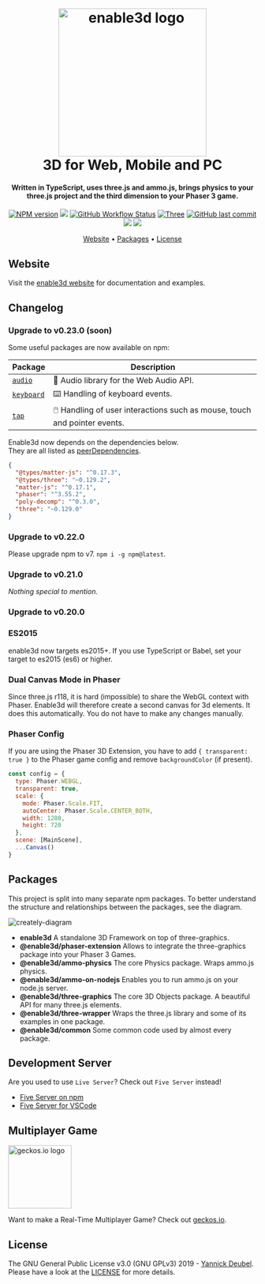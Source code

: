 <h1 align="center">
  <a href="https://github.com/enable3d/enable3d#readme"><img src="readme/enable3d-logo-square.png" alt="enable3d logo" width="300"></a>
  <br>
  3D for Web, Mobile and PC
  <br>
</h1>

<h4 align="center">
Written in TypeScript, uses three.js and ammo.js, brings physics to your three.js project and the third dimension to your Phaser 3 game.</h4>

<p align="center">  
  <a href="https://www.npmjs.com/search?q=enable3d"><img src="https://img.shields.io/npm/v/@enable3d/phaser-extension?style=flat-square" alt="NPM version"></a>
  <a href="https://github.com/enable3d/enable3d/actions?query=workflow%3ACI"><img src="https://img.shields.io/github/workflow/status/yandeu/enable3d/CI/master?label=build&logo=github&style=flat-square"></a>
  <a href="https://github.com/enable3d/enable3d/actions?query=workflow%3ACodeQL"><img alt="GitHub Workflow Status" src="https://img.shields.io/github/workflow/status/enable3d/enable3d/CodeQL?label=CodeQL&logo=github&style=flat-square"></a>
  <a href="https://github.com/mrdoob/three.js/"><img src="https://img.shields.io/badge/three-r129-blue.svg?style=flat-square" alt="Three"></a>
  <a href="https://github.com/enable3d/enable3d/commits/master"><img src="https://img.shields.io/github/last-commit/yandeu/enable3d.svg?style=flat-square" alt="GitHub last commit"></a>
  <a href="https://github.com/prettier/prettier" alt="code style: prettier"><img src="https://img.shields.io/badge/code_style-prettier-ff69b4.svg?style=flat-square"></a>
  <a href="https://www.typescriptlang.org/"><img src="https://img.shields.io/badge/built%20with-TypeScript-blue?style=flat-square"></a>
</p>

<p align="center">
  <a href="#website">Website</a> •
  <a href="#packages">Packages</a> •
  <a href="#license">License</a>
</p>

## Website

Visit the [enable3d website](https://enable3d.io) for documentation and examples.

## Changelog

### Upgrade to v0.23.0 (soon)

Some useful packages are now available on npm:

| Package                                                      | Description                                                               |
| ------------------------------------------------------------ | ------------------------------------------------------------------------- |
| [`audio`](https://www.npmjs.com/package/@yandeu/audio)       | 🎵 Audio library for the Web Audio API.                                   |
| [`keyboard`](https://www.npmjs.com/package/@yandeu/keyboard) | ⌨️ Handling of keyboard events.                                           |
| [`tap`](https://www.npmjs.com/package/@yandeu/tap)           | 🖱️ Handling of user interactions such as mouse, touch and pointer events. |

Enable3d now depends on the dependencies below.  
They are all listed as [peerDependencies](https://docs.npmjs.com/cli/v7/configuring-npm/package-json#peerdependencies).

```json
{
  "@types/matter-js": "^0.17.3",
  "@types/three": "~0.129.2",
  "matter-js": "^0.17.1",
  "phaser": "^3.55.2",
  "poly-decomp": "^0.3.0",
  "three": "~0.129.0"
}
```

### Upgrade to v0.22.0

Please upgrade npm to v7. `npm i -g npm@latest`.

### Upgrade to v0.21.0

_Nothing special to mention._

### Upgrade to v0.20.0

### ES2015

enable3d now targets es2015+. If you use TypeScript or Babel, set your target to es2015 (es6) or higher.

### Dual Canvas Mode in Phaser

Since three.js r118, it is hard (impossible) to share the WebGL context with Phaser. Enable3d will therefore create a second canvas for 3d elements. It does this automatically. You do not have to make any changes manually.

### Phaser Config

If you are using the Phaser 3D Extension, you have to add `{ transparent: true }` to the Phaser game config and remove `backgroundColor` (if present).

```js
const config = {
  type: Phaser.WEBGL,
  transparent: true,
  scale: {
    mode: Phaser.Scale.FIT,
    autoCenter: Phaser.Scale.CENTER_BOTH,
    width: 1280,
    height: 720
  },
  scene: [MainScene],
  ...Canvas()
}
```

## Packages

This project is split into many separate npm packages. To better understand the structure and relationships between the packages, see the diagram.

![creately-diagram](/readme/creately-diagram.png)

- **enable3d** A standalone 3D Framework on top of three-graphics.
- **@enable3d/phaser-extension** Allows to integrate the three-graphics package into your Phaser 3 Games.
- **@enable3d/ammo-physics** The core Physics package. Wraps ammo.js physics.
- **@enable3d/ammo-on-nodejs** Enables you to run ammo.js on your node.js server.
- **@enable3d/three-graphics** The core 3D Objects package. A beautiful API for many three.js elements.
- **@enable3d/three-wrapper** Wraps the three.js library and some of its examples in one package.
- **@enable3d/common** Some common code used by almost every package.

## Development Server

Are you used to use `Live Server`? Check out `Five Server` instead!

- [Five Server on npm](https://www.npmjs.com/package/five-server)
- [Five Server for VSCode](https://marketplace.visualstudio.com/items?itemName=yandeu.five-server)

## Multiplayer Game

<a href="http://geckos.io">
  <img src="https://raw.githubusercontent.com/geckosio/geckos.io/master/readme/logo-256.png" alt="geckos.io logo" width="128">
</a>

Want to make a Real-Time Multiplayer Game? Check out [geckos.io](http://geckos.io).

## License

The GNU General Public License v3.0 (GNU GPLv3) 2019 - [Yannick Deubel](https://github.com/yandeu). Please have a look at the [LICENSE](LICENSE) for more details.
